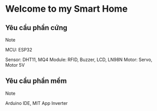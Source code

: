 # <h1> Welcome to my Smart Home </h1>

## Yêu cầu phần cứng
> [!NOTE]
> MCU: ESP32
> 
> Sensor: DHT11, MQ4
> Module: RFID, Buzzer, LCD, LN98N
> Motor: Servo, Motor 5V

## Yêu cầu phần mềm
> [!NOTE]
> Arduino IDE, MIT App Inverter
